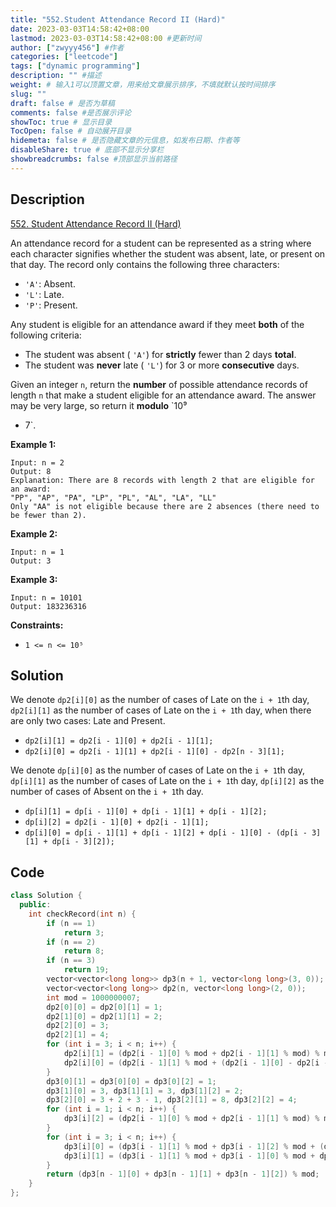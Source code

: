```yaml
---
title: "552.Student Attendance Record II (Hard)"
date: 2023-03-03T14:58:42+08:00
lastmod: 2023-03-03T14:58:42+08:00 #更新时间
author: ["zwyyy456"] #作者
categories: ["leetcode"]
tags: ["dynamic programming"]
description: "" #描述
weight: # 输入1可以顶置文章，用来给文章展示排序，不填就默认按时间排序
slug: ""
draft: false # 是否为草稿
comments: false #是否展示评论
showToc: true # 显示目录
TocOpen: false # 自动展开目录
hidemeta: false # 是否隐藏文章的元信息，如发布日期、作者等
disableShare: true # 底部不显示分享栏
showbreadcrumbs: false #顶部显示当前路径
---
```

## Description
[552. Student Attendance Record II (Hard)](https://leetcode.com/problems/student-attendance-record-ii/)

An attendance record for a student can be represented as a string where each character signifies
whether the student was absent, late, or present on that day. The record only contains the following
three characters:

- `'A'`: Absent.
- `'L'`: Late.
- `'P'`: Present.

Any student is eligible for an attendance award if they meet **both** of the following criteria:

- The student was absent ( `'A'`) for **strictly** fewer than 2 days **total**.
- The student was **never** late ( `'L'`) for 3 or more **consecutive** days.

Given an integer `n`, return the **number** of possible attendance records of length `n` that make a
student eligible for an attendance award. The answer may be very large, so return it **modulo** `10⁹
+ 7`.

**Example 1:**

```
Input: n = 2
Output: 8
Explanation: There are 8 records with length 2 that are eligible for an award:
"PP", "AP", "PA", "LP", "PL", "AL", "LA", "LL"
Only "AA" is not eligible because there are 2 absences (there need to be fewer than 2).

```

**Example 2:**

```
Input: n = 1
Output: 3

```

**Example 3:**

```
Input: n = 10101
Output: 183236316

```

**Constraints:**

- `1 <= n <= 10⁵`

## Solution
We denote `dp2[i][0]` as the number of cases of Late on the `i + 1`th day, `dp2[i][1]` as the number of  cases of Late on the `i + 1`th day, when there are only two cases: Late and Present.
- `dp2[i][1] = dp2[i - 1][0] + dp2[i - 1][1];`
- `dp2[i][0] = dp2[i - 1][1] + dp2[i - 1][0] - dp2[n - 3][1];`

We denote `dp[i][0]` as the number of cases of Late on the `i + 1`th day, `dp[i][1]` as the number of  cases of Late on the `i + 1`th day, `dp[i][2]` as the number of cases of Absent on the `i + 1`th day.
- `dp[i][1] = dp[i - 1][0] + dp[i - 1][1] + dp[i - 1][2];`
- `dp[i][2] = dp2[i - 1][0] + dp2[i - 1][1];`
- `dp[i][0] = dp[i - 1][1] + dp[i - 1][2] + dp[i - 1][0] - (dp[i - 3][1] + dp[i - 3][2]);`

## Code
```cpp
class Solution {
  public:
    int checkRecord(int n) {
        if (n == 1)
            return 3;
        if (n == 2)
            return 8;
        if (n == 3)
            return 19;
        vector<vector<long long>> dp3(n + 1, vector<long long>(3, 0));
        vector<vector<long long>> dp2(n, vector<long long>(2, 0));
        int mod = 1000000007;
        dp2[0][0] = dp2[0][1] = 1;
        dp2[1][0] = dp2[1][1] = 2;
        dp2[2][0] = 3;
        dp2[2][1] = 4;
        for (int i = 3; i < n; i++) {
            dp2[i][1] = (dp2[i - 1][0] % mod + dp2[i - 1][1] % mod) % mod;
            dp2[i][0] = (dp2[i - 1][1] % mod + (dp2[i - 1][0] - dp2[i - 3][1] + mod) % mod) % mod;
        }
        dp3[0][1] = dp3[0][0] = dp3[0][2] = 1;
        dp3[1][0] = 3, dp3[1][1] = 3, dp3[1][2] = 2;
        dp3[2][0] = 3 + 2 + 3 - 1, dp3[2][1] = 8, dp3[2][2] = 4;
        for (int i = 1; i < n; i++) {
            dp3[i][2] = (dp2[i - 1][0] % mod + dp2[i - 1][1] % mod) % mod;
        }
        for (int i = 3; i < n; i++) {
            dp3[i][0] = (dp3[i - 1][1] % mod + dp3[i - 1][2] % mod + (dp3[i - 1][0] - (dp3[i - 3][1] + dp3[i - 3][2]) + mod) % mod) % mod;
            dp3[i][1] = (dp3[i - 1][1] % mod + dp3[i - 1][0] % mod + dp3[i - 1][2] % mod) % mod;
        }
        return (dp3[n - 1][0] + dp3[n - 1][1] + dp3[n - 1][2]) % mod;
    }
};
```

